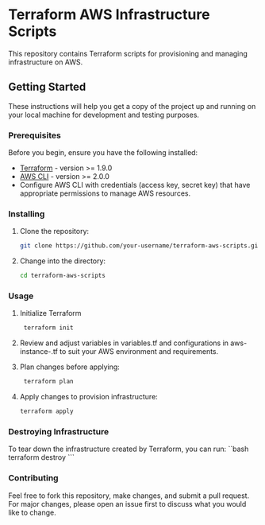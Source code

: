# Terraform AWS Infrastructure Scripts

This repository contains Terraform scripts for provisioning and managing infrastructure on AWS.

## Getting Started

These instructions will help you get a copy of the project up and running on your local machine for development and testing purposes.

### Prerequisites

Before you begin, ensure you have the following installed:

- [Terraform](https://www.terraform.io/downloads.html) - version >= 1.9.0
- [AWS CLI](https://aws.amazon.com/cli/) - version >= 2.0.0
- Configure AWS CLI with credentials (access key, secret key) that have appropriate permissions to manage AWS resources.

### Installing

1. Clone the repository:

   ```bash
   git clone https://github.com/your-username/terraform-aws-scripts.git
   ```
2. Change into the directory:
   ```bash
   cd terraform-aws-scripts
   ```
### Usage
1. Initialize Terraform
   ```bash
  	terraform init
     ```
2. Review and adjust variables in variables.tf and configurations in aws-instance-.tf to suit your AWS environment and requirements.

3. Plan changes before applying:
    ```bash
     terraform plan
    ```
4. Apply changes to provision infrastructure:
    ```bash
    terraform apply
    ```
### Destroying Infrastructure
To tear down the infrastructure created by Terraform, you can run:
   ``bash
   terraform destroy
      ```
### Contributing
Feel free to fork this repository, make changes, and submit a pull request. For major changes, please open an issue first to discuss what you would like to change.

